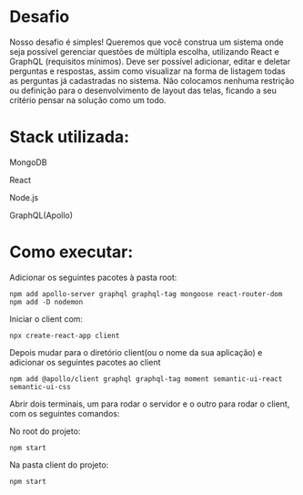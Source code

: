 # Desafio

<p>Nosso desafio é simples! Queremos que você construa um sistema onde seja
possível gerenciar questões de múltipla escolha, utilizando React e GraphQL
(requisitos mínimos). Deve ser possível adicionar, editar e deletar perguntas e
respostas, assim como visualizar na forma de listagem todas as perguntas já
cadastradas no sistema. Não colocamos nenhuma restrição ou definição para o
desenvolvimento de layout das telas, ficando a seu critério pensar na solução como
um todo.</p>

# Stack utilizada:
<p>MongoDB</p>
<p>React</p>
<p>Node.js</p>
<p>GraphQL(Apollo)</p>

# Como executar:
<p> Adicionar os seguintes pacotes à pasta root:</p>

```
npm add apollo-server graphql graphql-tag mongoose react-router-dom
npm add -D nodemon
```

<p> Iniciar o client com:</p>

```
npx create-react-app client
```

<p> Depois mudar para o diretório client(ou o nome da sua aplicação) e adicionar os seguintes pacotes ao client</p>

```
npm add @apollo/client graphql graphql-tag moment semantic-ui-react semantic-ui-css
```

<p> Abrir dois terminais, um para rodar o servidor e o outro para rodar o client, com os seguintes comandos:</p>
<p>No root do projeto:</p>

```
npm start
```

<p>Na pasta client do projeto:</p>

```
npm start
```
